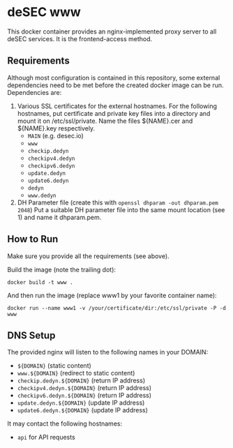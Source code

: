 deSEC www
=====

This docker container provides an nginx-implemented proxy server to all deSEC services. It is the frontend-access method.


Requirements
-----

Although most configuration is contained in this repository, some external dependencies need to be met before the created
docker image can be run. Dependencies are:

1. Various SSL certificates for the external hostnames. For the following hostnames, put certificate and private key files
   into a directory and mount it on /etc/ssl/private. Name the files ${NAME}.cer and ${NAME}.key respectively.
   - `MAIN` (e.g. desec.io)
   - `www`
   - `checkip.dedyn`
   - `checkipv4.dedyn`
   - `checkipv6.dedyn`
   - `update.dedyn`
   - `update6.dedyn`
   - `dedyn`
   - `www.dedyn`
2. DH Parameter file (create this with `openssl dhparam -out dhparam.pem 2048`)
   Put a suitable DH parameter file into the same mount location (see 1) and name it dhparam.pem.


How to Run
-----

Make sure you provide all the requirements (see above). 

Build the image (note the trailing dot):

    docker build -t www .

And then run the image (replace www1 by your favorite container name):

    docker run --name www1 -v /your/certificate/dir:/etc/ssl/private -P -d www


DNS Setup
------

The provided nginx will listen to the following names in your DOMAIN:

- `${DOMAIN}` (static content)
- `www.${DOMAIN}` (redirect to static content)
- `checkip.dedyn.${DOMAIN}` (return IP address)
- `checkipv4.dedyn.${DOMAIN}` (return IP address)
- `checkipv6.dedyn.${DOMAIN}` (return IP address)
- `update.dedyn.${DOMAIN}` (update IP address)
- `update6.dedyn.${DOMAIN}` (update IP address)

It may contact the following hostnames:

- `api` for API requests
